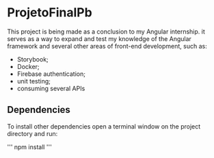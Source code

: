 # ProjetoFinalPb

This project is being made as a conclusion to my Angular internship. it serves as a way to expand and test my knowledge of the Angular framework and several other areas of front-end development, such as:

  - Storybook;
  - Docker;
  - Firebase authentication;
  - unit testing;
  - consuming several APIs

## Dependencies

To install other dependencies open a terminal window on the project directory and run:

'''
npm install
'''
